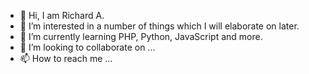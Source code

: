 - 👋 Hi, I am Richard A. 
- 👀 I’m interested in a number of things which I will elaborate on later. 
- 🌱 I’m currently learning PHP, Python, JavaScript and more. 
- 💞️ I’m looking to collaborate on ...
- 📫 How to reach me ...

<!---
richardazia/richardazia is a ✨ special ✨ repository because its `README.md` (this file) appears on your GitHub profile.
You can click the Preview link to take a look at your changes.
--->
